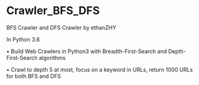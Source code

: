 # Crawler_BFS_DFS

BFS Crawler and DFS Crawler by ethanZHY

In Python 3.6

• Build Web Crawlers in Python3 with Breadth-First-Search and Depth-First-Search algorithms

• Crawl to depth 5 at most, focus on a keyword in URLs, return 1000 URLs for both BFS and DFS
